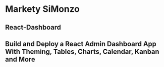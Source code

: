 # Markety SiMonzo

## React-Dashboard

## Build and Deploy a React Admin Dashboard App With Theming, Tables, Charts, Calendar, Kanban and More
